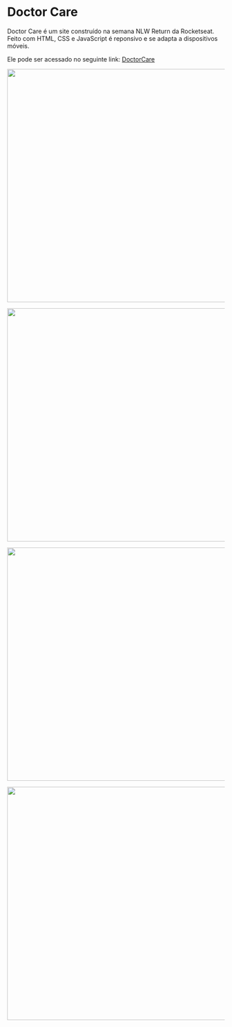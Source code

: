# Doctor Care

Doctor Care é um site construído na semana NLW Return da Rocketseat. Feito com HTML, CSS e JavaScript é reponsivo e se adapta a dispositivos móveis. 

Ele pode ser acessado no seguinte link: [DoctorCare](https://tulioalbu.github.io/doctorcare/)

<p float="left">
<img src="https://tulioalbu.github.io/doctorcare/prints/Print.png" width = "540">

<p float="left">
<img src="https://tulioalbu.github.io/doctorcare/prints/Print2.png" width = "540">

<p float="left">
<img src="https://tulioalbu.github.io/doctorcare/prints/Print3.png" width = "540">

<p float="left">
<img src="https://tulioalbu.github.io/doctorcare/prints/Print4.png" width = "540">

